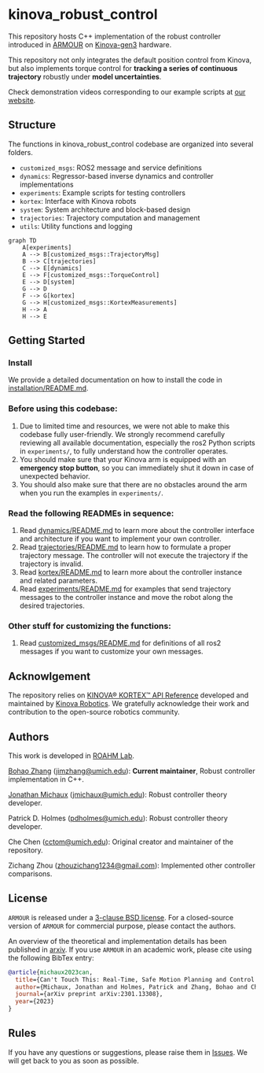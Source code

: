 # kinova_robust_control

This repository hosts C++ implementation of the robust controller introduced in [ARMOUR](https://roahmlab.github.io/armour/) on [Kinova-gen3](https://www.kinovarobotics.com/product/gen3-robots) hardware.

This repository not only integrates the default position control from Kinova, but also implements torque control for **tracking a series of continuous trajectory** robustly under **model uncertainties**.

Check demonstration videos corresponding to our example scripts at [our website](https://roahmlab.github.io/kinova_robust_control/).

## Structure
The functions in kinova_robust_control codebase are organized into several folders.
- `customized_msgs`: ROS2 message and service definitions
- `dynamics`: Regressor-based inverse dynamics and controller implementations
- `experiments`: Example scripts for testing controllers
- `kortex`: Interface with Kinova robots
- `system`: System architecture and block-based design
- `trajectories`: Trajectory computation and management
- `utils`: Utility functions and logging

```mermaid
graph TD
    A[experiments]
    A --> B[customized_msgs::TrajectoryMsg]
    B --> C[trajectories]
    C --> E[dynamics]
    E --> F[customized_msgs::TorqueControl]
    E --> D[system]
    G --> D
    F --> G[kortex]
    G --> H[customized_msgs::KortexMeasurements]
    H --> A
    H --> E
```

## Getting Started

### Install
We provide a detailed documentation on how to install the code in [installation/README.md](installation/README.md).

### Before using this codebase:
1. Due to limited time and resources, we were not able to make this codebase fully user-friendly. We strongly recommend carefully reviewing all available documentation, especially the ros2 Python scripts in `experiments/`, to fully understand how the controller operates.
2. You should make sure that your Kinova arm is equipped with an **emergency stop button**, so you can immediately shut it down in case of unexpected behavior.
3. You should also make sure that there are no obstacles around the arm when you run the examples in `experiments/`.

### Read the following READMEs in sequence:
1. Read [dynamics/README.md](dynamics/README.md) to learn more about the controller interface and architecture if you want to implement your own controller.
2. Read [trajectories/README.md](trajectories/README.md) to learn how to formulate a proper trajectory message. The controller will not execute the trajectory if the trajectory is invalid.
3. Read [kortex/README.md](kortex/README.md) to learn more about the controller instance and related parameters.
4. Read [experiments/README.md](experiments/README.md) for examples that send trajectory messages to the controller instance and move the robot along the desired trajectories.

### Other stuff for customizing the functions:
1. Read [customized_msgs/README.md](customized_msgs/README.md) for definitions of all ros2 messages if you want to customize your own messages.

## Acknowlgement

The repository relies on [KINOVA® KORTEX™ API Reference](https://github.com/Kinovarobotics/kortex) developed and maintained by [Kinova Robotics](https://www.kinovarobotics.com/). 
We gratefully acknowledge their work and contribution to the open-source robotics community.

## Authors

This work is developed in [ROAHM Lab](https://www.roahmlab.com/). 

[Bohao Zhang](https://cfather.github.io/) (jimzhang@umich.edu): **Current maintainer**, Robust controller implementation in C++.

[Jonathan Michaux](https://jonmichaux.com/) (jmichaux@umich.edu): Robust controller theory developer.

Patrick D. Holmes (pdholmes@umich.edu): Robust controller theory developer.

Che Chen (cctom@umich.edu): Original creator and maintainer of the repository.

Zichang Zhou (zhouzichang1234@gmail.com): Implemented other controller comparisons.

## License

`ARMOUR` is released under a [3-clause BSD license](LICENSE). 
For a closed-source version of `ARMOUR` for commercial purpose, please contact the authors. 

An overview of the theoretical and implementation details has been published in [arxiv](https://arxiv.org/abs/2301.13308). 
If you use `ARMOUR` in an academic work, please cite using the following BibTex entry:
```bibtex
@article{michaux2023can,
  title={Can't Touch This: Real-Time, Safe Motion Planning and Control for Manipulators Under Uncertainty},
  author={Michaux, Jonathan and Holmes, Patrick and Zhang, Bohao and Chen, Che and Wang, Baiyue and Sahgal, Shrey and Zhang, Tiancheng and Dey, Sidhartha and Kousik, Shreyas and Vasudevan, Ram},
  journal={arXiv preprint arXiv:2301.13308},
  year={2023}
}
```

## Rules
If you have any questions or suggestions, please raise them in [Issues](https://github.com/roahmlab/kinova_robust_control/issues).
We will get back to you as soon as possible.
